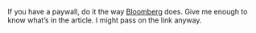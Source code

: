 If you have a paywall, do it the way <a href="https://www.bloomberg.com/news/articles/2019-02-13/to-the-epa-forever-chemicals-are-a-big-problem-now-quicktake">Bloomberg</a> does. Give me enough to know what’s in the article. I might pass on the link anyway.
